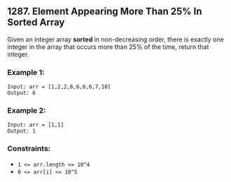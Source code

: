 ## 1287. Element Appearing More Than 25% In Sorted Array

Given an integer array **sorted** in non-decreasing order, there is exactly one integer in the array that occurs more than 25% of the time, return that integer.

### Example 1:
```
Input: arr = [1,2,2,6,6,6,6,7,10]
Output: 6
```
### Example 2:
```
Input: arr = [1,1]
Output: 1
```

### Constraints:

* ```1 <= arr.length <= 10^4```
* ```0 <= arr[i] <= 10^5```